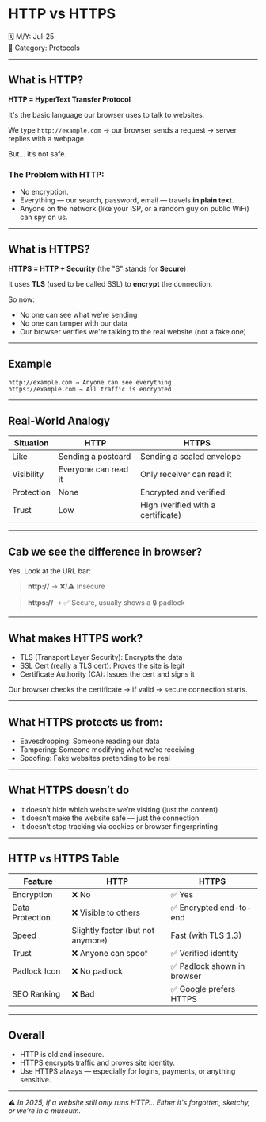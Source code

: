 # HTTP vs HTTPS

🗓️ M/Y: Jul-25  
📂 Category: Protocols

---

## What is HTTP?

**HTTP = HyperText Transfer Protocol**

It's the basic language our browser uses to talk to websites.

We type `http://example.com` → our browser sends a request → server replies with a webpage.

But… it’s not safe.

### The Problem with HTTP:

- No encryption.  
- Everything — our search, password, email — travels **in plain text**.  
- Anyone on the network (like your ISP, or a random guy on public WiFi) can spy on us.

---

## What is HTTPS?

**HTTPS = HTTP + Security** (the "S" stands for **Secure**)

It uses **TLS** (used to be called SSL) to **encrypt** the connection.

So now:
- No one can see what we're sending
- No one can tamper with our data
- Our browser verifies we're talking to the real website (not a fake one)

---

## Example

```text
http://example.com → Anyone can see everything  
https://example.com → All traffic is encrypted
```

---

## Real-World Analogy

| Situation  |	HTTP |	HTTPS |
|------------|-------|--------|
| Like       |	Sending a postcard |	Sending a sealed envelope |
| Visibility |	Everyone can read it |	Only receiver can read it |
| Protection |	None |	Encrypted and verified |
| Trust      |	Low |	High (verified with a certificate) |

---

## Cab we see the difference in browser?

Yes. Look at the URL bar:

> **http://** → ❌/⚠️ Insecure

> **https://** → ✅ Secure, usually shows a 🔒 padlock

---

## What makes HTTPS work?

- TLS (Transport Layer Security): Encrypts the data
- SSL Cert (really a TLS cert): Proves the site is legit
- Certificate Authority (CA): Issues the cert and signs it

 Our browser checks the certificate → if valid → secure connection starts.

---

## What HTTPS protects us from:

- Eavesdropping: Someone reading our data
- Tampering: Someone modifying what we're receiving
- Spoofing: Fake websites pretending to be real

---

## What HTTPS doesn’t do

- It doesn’t hide which website we’re visiting (just the content)
- It doesn’t make the website safe — just the connection
- It doesn’t stop tracking via cookies or browser fingerprinting

---

## HTTP vs HTTPS Table

| Feature |	HTTP |	HTTPS |
|---------|------|---------|
| Encryption |	❌ No |	✅ Yes |
| Data Protection |	❌ Visible to others | ✅ Encrypted end-to-end |
| Speed |	Slightly faster (but not anymore) |	Fast (with TLS 1.3) |
| Trust |	❌ Anyone can spoof |	✅ Verified identity |
| Padlock Icon |	❌ No padlock |	✅ Padlock shown in browser |
| SEO Ranking |	❌ Bad |	✅ Google prefers HTTPS |



---

## Overall

- HTTP is old and insecure.
- HTTPS encrypts traffic and proves site identity.
- Use HTTPS always — especially for logins, payments, or anything sensitive.

---

*⚠️ In 2025, if a website still only runs HTTP…
Either it's forgotten, sketchy, or we’re in a museum.*

